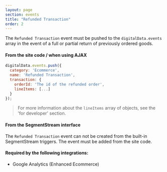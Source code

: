 ```yaml
---
layout: page
section: events
title: "Refunded Transaction"
order: 2
---
```

The `Refunded Transaction` event must be pushed to the `digitalData.events` array in the event of a full or partial return of previously ordered goods.

#### From the site code / when using AJAX
```javascript
digitalData.events.push({
  category: 'Ecommerce',
  name: 'Refunded Transaction',
  transaction: {
    orderId: 'The id of the refunded order',
    lineItems: [...]
  }
});
```
> For more information about the `lineItems` array of  objects, see the 'for developer' section.

#### From the SegmentStream interface
The `Refunded Transaction` event can not be created from the built-in SegmentStream triggers. The event must be added from the site code.

#### Required by the following integrations:
* Google Analytics (Enhanced Ecommerce)
